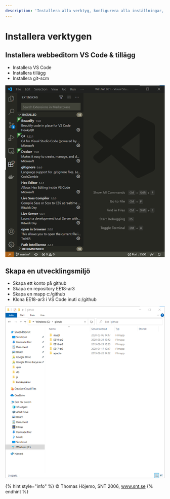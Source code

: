 ```yaml
---
description: 'Installera alla verktyg, konfigurera alla inställningar, skapar alla mappar'
---
```


# Installera verktygen

## Installera webbeditorn VS Code & tillägg

* Installera VS Code
* Installera tillägg
* Installera git-scm

![](.gitbook/assets/image.png)

## Skapa en utvecklingsmiljö

* Skapa ett konto på github
* Skapa en repository EE18-ar3
* Skapa en mapp c:/github
* Klona EE18-ar3 i VS Code inuti c:/github

![](.gitbook/assets/image%20%281%29.png)

{% hint style="info" %}
© Thomas Höjemo, SNT 2006, www.snt.se
{% endhint %}

